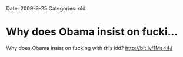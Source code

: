 Date: 2009-9-25
Categories: old

# Why does Obama insist on fucki...

Why does Obama insist on fucking with this kid? <a href="http://bit.ly/1Ma44J" rel="nofollow">http://bit.ly/1Ma44J</a>
